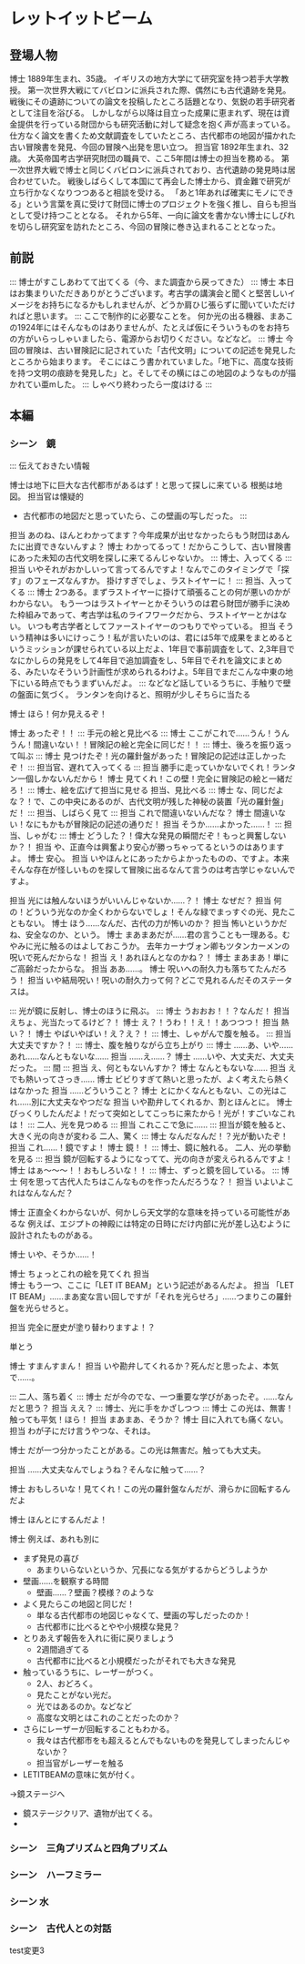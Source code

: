 # レットイットビーム
## 登場人物 
博士    1889年生まれ、35歳。
    イギリスの地方大学にて研究室を持つ若手大学教授。
    第一次世界大戦にてバビロンに派兵された際、偶然にも古代遺跡を発見。戦後にその遺跡についての論文を投稿したところ話題となり、気鋭の若手研究者として注目を浴びる。
    しかしながら以降は目立った成果に恵まれず、現在は資金提供を行っている財団からも研究活動に対して疑念を抱く声が高まっている。
    仕方なく論文を書くため文献調査をしていたところ、古代都市の地図が描かれた古い冒険書を発見、今回の冒険へ出発を思い立つ。
担当官  1892年生まれ、32歳。
    大英帝国考古学研究財団の職員で、ここ5年間は博士の担当を務める。
    第一次世界大戦で博士と同じくバビロンに派兵されており、古代遺跡の発見時は居合わせていた。
    戦後しばらくして本国にて再会した博士から、資金難で研究が立ち行かなくなりつつあると相談を受ける。
    「あと1年あれば確実にモノにできる」という言葉を真に受けて財団に博士のプロジェクトを強く推し、自らも担当として受け持つこととなる。
    それから5年、一向に論文を書かない博士にしびれを切らし研究室を訪れたところ、今回の冒険に巻き込まれることとなった。


## 前説

:::
博士がすこしあわてて出てくる（今、また調査から戻ってきた）
:::
博士    本日はお集まりいただきありがとうございます。考古学の講演会と聞くと堅苦しいイメージをお持ちになるかもしれませんが、どうか肩ひじ張らずに聞いていただければと思います。
:::
ここで制作的に必要なことを。
何か光の出る機器、まあこの1924年にはそんなものはありませんが、たとえば仮にそういうものをお持ちの方がいらっしゃいましたら、電源からお切りください。などなど。
:::
博士    今回の冒険は、古い冒険記に記されていた「古代文明」についての記述を発見したところから始まります。
そこにはこう書かれていました。「地下に、高度な技術を持つ文明の痕跡を発見した」と。そしてその横にはこの地図のようなものが描かれてい亜mした。
:::
しゃべり終わったら一度はける
:::

## 本編
### シーン　鏡
:::
伝えておきたい情報

博士は地下に巨大な古代都市があるはず！と思って探しに来ている
根拠は地図。
担当官は懐疑的

- 古代都市の地図だと思っていたら、この壁画の写しだった。
:::

担当    あのね、ほんとわかってます？今年成果が出せなかったらもう財団はあんたに出資できないんすよ？
博士    わかってるって！だからこうして、古い冒険書にあった未知の古代文明を探しに来てるんじゃないか。
:::
博士、入ってくる
:::
担当    いやそれがおかしいって言ってるんですよ！なんでこのタイミングで「探す」のフェーズなんすか。
    掛けすぎでしょ、ラストイヤーに！
:::
担当、入ってくる
:::
博士    2つある。まずラストイヤーに掛けて頑張ることの何が悪いのかがわからない。
    もう一つはラストイヤーとかそういうのは君ら財団が勝手に決めた枠組みであって、考古学は私のライフワークだから、ラストイヤーとかはない。
    いつも考古学者としてファーストイヤーのつもりでやっている。
担当    そういう精神は多いにけっこう！私が言いたいのは、君には5年で成果をまとめるというミッションが課せられている以上だよ、1年目で事前調査をして、2,3年目でなにかしらの発見をして4年目で追加調査をし、5年目でそれを論文にまとめる、みたいなそういう計画性が求められるわけよ。5年目でまだこんな中東の地下にいる時点でもうまずいんだよ。
:::
などなど話しているうちに、手触りで壁の盤面に気づく。
ランタンを向けると、照明が少しそちらに当たる




博士  ほら！何か見えるぞ！


博士  あったぞ！！
:::
手元の絵と見比べる
:::
博士  ここがこれで……うん！うんうん！間違いない！！冒険記の絵と完全に同じだ！！
:::
博士、後ろを振り返って叫ぶ
:::
博士  見つけたぞ！光の羅針盤があった！冒険記の記述は正しかったぞ！
:::
担当官、遅れて入ってくる
:::
担当  勝手に走っていかないでくれ！ランタン一個しかないんだから！
博士  見てくれ！この壁！完全に冒険記の絵と一緒だろ！
:::
博士、絵を広げて担当に見せる
担当、見比べる
:::
博士  な、同じだよな？！で、この中央にあるのが、古代文明が残した神秘の装置「光の羅針盤」だ！
:::
担当、しばらく見て
:::
担当  これで間違いないんだな？
博士  間違いない！なにもかもが冒険記の記述の通りだ！
担当  そうか……よかった……！
:::
担当、しゃがむ
:::
博士  どうした？！偉大な発見の瞬間だぞ！もっと興奮しないか？！
担当  や、正直今は興奮より安心が勝っちゃってるというのはありますよ。
博士  安心。
担当  いやほんとにあったからよかったものの、ですよ。本来そんな存在が怪しいものを探して冒険に出るなんて言うのは考古学じゃないんですよ。

<!-- 
博士  見ろ！冒険記にあった絵と完全に同じだ！



担当  ただこれ、どの辺が光の羅針盤なんだ？

博士  


博士  だからこの文明は高度な技術を持っていると、飛行機であれだけ言ったじゃないか！


担当  しないんだよ！普通は！



博士  考古学者といえば転がってくるデカい岩から逃げたり、回転のこぎりのトラップをすんでのところでよけたりするもんだろ！
担当  ほんとにはしないだろ？！








博士  そうか！だから「光の羅針盤」なんだよ！
担当  待て待て、なんでそんなスッと受け入れられるんだよ
担当  これは俺が変なのか？
博士  君は考古学がなんたるかを全くわかっていない！

担当  これは -->





担当  光には触んないほうがいいんじゃないか……？！
博士  なぜだ？
担当  何の！どういう光なのか全くわからないでしょ！そんな緑でまっすぐの光、見たこともない。
博士  ほう……なんだ、古代の力が怖いのか？
担当  怖いというかだね、安全なのか、という。
博士  まあまあだが……君の言うことも一理ある。むやみに光に触るのはよしておこうか。
  去年カーナヴォン卿もツタンカーメンの呪いで死んだからな！
担当  え！あれほんとなのかね？！
博士  まあまあ！単にご高齢だったからな。
担当  ああ……。
博士  呪いへの耐久力も落ちてたんだろう！
担当  いや結局呪い！呪いの耐久力って何？どこで見れるんだそのステータスは。







:::
光が鏡に反射し、博士のほうに飛ぶ。
:::
博士  うおおお！！？なんだ！
担当  えちょ、光当たってるけど？！
博士  え？！うわ！！え！！あつつつ！
担当  熱い？！
博士  やばいやばい！え？え？！
:::
博士、しゃがんで腹を触る。
:::
担当  大丈夫ですか？！
:::
博士、腹を触りながら立ち上がり
:::
博士  ……あ、いや……あれ……なんともないな……
担当  ……え……？
博士  ……いや、大丈夫だ、大丈夫だった。
:::
間
:::
担当  え、何ともないんすか？
博士  なんともないな……
担当  えでも熱いってさっき……
博士  ビビりすぎて熱いと思ったが、よく考えたら熱くはなかった
担当  ……どういうこと？
博士  とにかくなんともない、この光はこれ……別に大丈夫なやつだな
担当  いや勘弁してくれるか、割とほんとに。
博士  びっくりしたんだよ！だって突如としてこっちに来たから！光が！すごいなこれは！
:::
二人、光を見つめる
:::
担当  これここで急に……
:::
担当が鏡を触ると、大きく光の向きが変わる
二人、驚く
:::
博士  なんだなんだ！？光が動いたぞ！
担当  これ……！鏡ですよ！
博士  鏡！！
:::
博士、鏡に触れる。
二人、光の挙動を見る
:::
担当  鏡が回転するようになってて、光の向きが変えられるんですよ！
博士  はぁ～～～！！おもしろいな！！
:::
博士、ずっと鏡を回している。
:::
博士  何を思って古代人たちはこんなものを作ったんだろうな？！
担当  いよいよこれはなんなんだ？




博士  正直全くわからないが、何かしら天文学的な意味を持っている可能性があるな
  例えば、エジプトの神殿には特定の日時にだけ内部に光が差し込むように設計されたものがある。



博士  いや、そうか……！

博士  ちょっとこれの絵を見てくれ
担当  
博士  もう一つ、ここに「LET IT BEAM」という記述があるんだよ。
担当  「LET IT BEAM」……まあ変な言い回しですが「それを光らせろ」……つまりこの羅針盤を光らせろと。








担当  完全に歴史が塗り替わりますよ！？


単とう




博士  すまんすまん！
担当  いや勘弁してくれるか？死んだと思ったよ、本気で……。

:::
二人、落ち着く
:::
博士  だが今のでな、一つ重要な学びがあったぞ。……なんだと思う？
担当  ええ？
:::
博士、光に手をかざしつつ
:::
博士  この光は、無害！触っても平気！ほら！
担当  まあまあ、そうか？
博士  目に入れても痛くない。
担当  わが子にだけ言うやつな、それは。








博士  だが一つ分かったことがある。この光は無害だ。触っても大丈夫。



担当  ……大丈夫なんでしょうね？そんなに触って……？



博士  おもしろいな！見てくれ！この光の羅針盤なんだが、滑らかに回転するんだよ




博士  ほんとにするんだよ！



博士  例えば、あれも別に






- まず発見の喜び
  - あまりいらないというか、冗長になる気がするからどうしようか
- 壁画……を観察する時間
  - 壁画……？壁画？模様？のような
- よく見たらこの地図と同じだ！
  - 単なる古代都市の地図じゃなくて、壁画の写しだったのか！
  - 古代都市に比べるとやや小規模な発見？
- とりあえず報告を入れに街に戻りましょう
  - 2週間過ぎてる
  - 古代都市に比べると小規模だったがそれでも大きな発見
- 触っているうちに、レーザーがつく。
  - 2人、おどろく。
  - 見たことがない光だ。
  - 光ではあるのか。などなど
  - 高度な文明とはこれのことだったのか？
- さらにレーザーが回転することもわかる。
  - 我々は古代都市をも超えるとんでもないものを発見してしまったんじゃないか？
  - 担当官がレーザーを触る
- LETITBEAMの意味に気が付く。
  
→鏡ステージへ

- 鏡ステージクリア、遺物が出てくる。
- 



### シーン　三角プリズムと四角プリズム

### シーン　ハーフミラー

### シーン  水

### シーン　古代人との対話　


test変更3